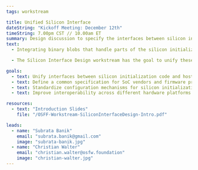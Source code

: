 ```yaml
---
tags: workstream

title: Unified Silicon Interface
dateString: "Kickoff Meeting: December 12th"
timeString: 7.00pm CST // 10.00am ET
summary: Design discussion to specify the interfaces between silicon initialization code and host firmware.
text:
  - Integrating binary blobs that handle parts of the silicon initialization is a common technique within the open-source firmware ecosystem to retain control over parts of the code, from a SoC vendor perspective. Within the last years multiple SoC vendors defined different interfaces to communicate to those "silicon initialization code". Also different mechanisms are in place to configure those.

  - The Silicon Interface Design workstream has the goal to unify these interfaces and define a specification around it so that SoC vendors and (open-source) firmware projects, and their developers, have a fixed and common way to interact and configure those silicon initialization code.

goals:
  - text: Unify interfaces between silicon initialization code and host firmware
  - text: Define a common specification for SoC vendors and firmware projects
  - text: Standardize configuration mechanisms for silicon initialization code
  - text: Improve interoperability across different hardware platforms

resources:
  - text: "Introduction Slides"
    file: "/OSFF-Workstream-SiliconInterfaceDesign-Intro.pdf"

leads:
  - name: "Subrata Banik"
    email: "subrata.banik@gmail.com"
    image: "subrata-banik.jpg"
  - name: "Christian Walter"
    email: "christian.walter@osfw.foundation"
    image: "christian-walter.jpg"
---
```

